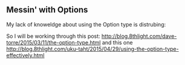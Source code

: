 Messin' with Options
---

My lack of knoweldge about using the Option type is distrubing:

So I will be working through this post:
http://blog.8thlight.com/dave-torre/2015/03/11/the-option-type.html
and this one
http://blog.8thlight.com/uku-taht/2015/04/29/using-the-option-type-effectively.html
